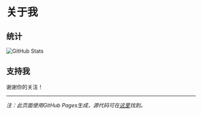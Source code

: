 
# 关于我

## 统计

![GitHub Stats](https://github-readme-stats.vercel.app/api?username=zivan80&show_icons=true&theme=radical)

## 支持我

谢谢你的关注！

---

*注：此页面使用GitHub Pages生成，源代码可在[这里](https://zivan80.github.com/note)找到。*
